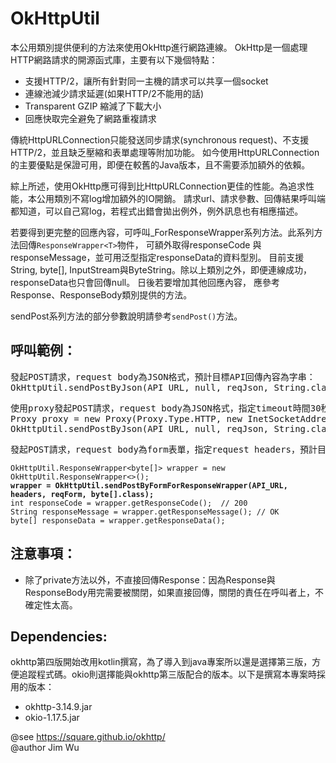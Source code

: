 # OkHttpUtil
本公用類別提供便利的方法來使用OkHttp進行網路連線。 OkHttp是一個處理HTTP網路請求的開源函式庫，主要有以下幾個特點：
<ul>
<li>支援HTTP/2，讓所有針對同一主機的請求可以共享一個socket</li>
<li>連線池減少請求延遲(如果HTTP/2不能用的話)</li>
<li>Transparent GZIP 縮減了下載大小</li>
<li>回應快取完全避免了網路重複請求</li>
</ul>

<p>傳統HttpURLConnection只能發送同步請求(synchronous request)、不支援HTTP/2，並且缺乏壓縮和表單處理等附加功能。
如今使用HttpURLConnection的主要優點是保證可用，即便在較舊的Java版本，且不需要添加額外的依賴。

<p>綜上所述，使用OkHttp應可得到比HttpURLConnection更佳的性能。為追求性能，本公用類別不寫log增加額外的IO開銷。
請求url、請求參數、回傳結果呼叫端都知道，可以自己寫log，若程式出錯會拋出例外，例外訊息也有相應描述。

<p>若要得到更完整的回應內容，可呼叫_ForResponseWrapper系列方法。此系列方法回傳<code>ResponseWrapper&lt;T&gt;</code>物件，
可額外取得responseCode 與 responseMessage，並可用泛型指定responseData的資料型別。
目前支援String, byte[], InputStream與ByteString。除以上類別之外，即便連線成功，responseData也只會回傳null。
日後若要增加其他回應內容， 應參考Response、ResponseBody類別提供的方法。

<p>sendPost系列方法的部分參數說明請參考<code>sendPost()</code>方法。

## 呼叫範例：
<pre>
發起POST請求，request body為JSON格式，預計目標API回傳內容為字串：
OkHttpUtil.sendPostByJson(API_URL, null, reqJson, String.class);
</pre>

<pre>
使用proxy發起POST請求，request body為JSON格式，指定timeout時間30秒，預計目標API回傳內容為字串：
Proxy proxy = new Proxy(Proxy.Type.HTTP, new InetSocketAddress(PROXY_URL, 8080));
OkHttpUtil.sendPostByJson(API_URL, null, reqJson, String.class, 30 * 1000, proxy, "PROXY_ACC", "PROXY_PWD");
</pre>

<pre>
發起POST請求，request body為form表單，指定request headers，預計目標API回傳內容為位元組陣列，要取得response code(http code) 和 response message：
<code>
OkHttpUtil.ResponseWrapper&lt;byte[]&gt; wrapper = new OkHttpUtil.ResponseWrapper<>();
<b>wrapper = OkHttpUtil.sendPostByFormForResponseWrapper(API_URL, headers, reqForm, byte[].class);</b>
int responseCode = wrapper.getResponseCode();  // 200
String responseMessage = wrapper.getResponseMessage(); // OK
byte[] responseData = wrapper.getResponseData();
</code></pre>

## 注意事項：
<ul>
	<li>除了private方法以外，不直接回傳Response：因為Response與ResponseBody用完需要被關閉，如果直接回傳，關閉的責任在呼叫者上，不確定性太高。</li>
</ul>

## Dependencies: 
  okhttp第四版開始改用kotlin撰寫，為了導入到java專案所以還是選擇第三版，方便追蹤程式碼。okio則選擇能與okhttp第三版配合的版本。以下是撰寫本專案時採用的版本：
<ul>
  <li>okhttp-3.14.9.jar</li>
  <li>okio-1.17.5.jar</li>
</ul>

@see https://square.github.io/okhttp/ <br>
@author Jim Wu
